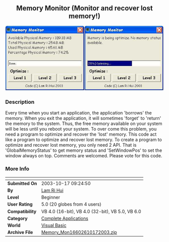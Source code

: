 ﻿<div align="center">

## Memory Monitor \(Monitor and recover lost memory\!\)

<img src="PIC20031014202438408.JPG">
</div>

### Description

Every time when you start an application, the application 'borrows' the memory. When you exit the application, it will sometimes 'forget' to 'return' the memory to the system. Thus, the free memory available on your system will be less until you reboot your system. To over come this problem, you need a program to optimize and recover the 'lost' memory. This code act like a program to optimize and recover lost memory. To create a program to optimize and recover lost memory, you only need 2 API. That is 'GlobalMemoryStatus' to get memory status and 'SetWindowPos' to set the window always on top. Comments are welcomed. Please vote for this code.
 
### More Info
 


<span>             |<span>
---                |---
**Submitted On**   |2003-10-17 09:24:50
**By**             |[Lam Ri Hui](https://github.com/Planet-Source-Code/PSCIndex/blob/master/ByAuthor/lam-ri-hui.md)
**Level**          |Beginner
**User Rating**    |5.0 (20 globes from 4 users)
**Compatibility**  |VB 4\.0 \(16\-bit\), VB 4\.0 \(32\-bit\), VB 5\.0, VB 6\.0
**Category**       |[Complete Applications](https://github.com/Planet-Source-Code/PSCIndex/blob/master/ByCategory/complete-applications__1-27.md)
**World**          |[Visual Basic](https://github.com/Planet-Source-Code/PSCIndex/blob/master/ByWorld/visual-basic.md)
**Archive File**   |[Memory\_Mon16602610172003\.zip](https://github.com/Planet-Source-Code/lam-ri-hui-memory-monitor-monitor-and-recover-lost-memory__1-49222/archive/master.zip)








